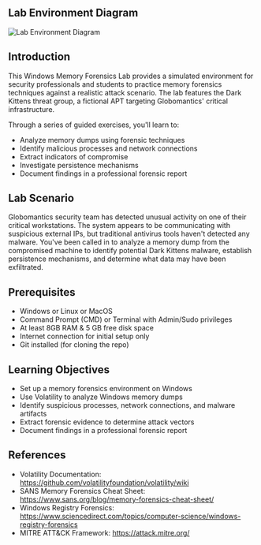 ## Lab Environment Diagram

![Lab Environment Diagram](https://github.com/sweetybsayani/Windows-Memory-Forensics-Lab/raw/main/lab_diagram.png)

## Introduction

This Windows Memory Forensics Lab provides a simulated environment for security professionals and students to practice memory forensics techniques against a realistic attack scenario. The lab features the Dark Kittens threat group, a fictional APT targeting Globomantics' critical infrastructure.

Through a series of guided exercises, you'll learn to:
- Analyze memory dumps using forensic techniques
- Identify malicious processes and network connections
- Extract indicators of compromise
- Investigate persistence mechanisms
- Document findings in a professional forensic report

## Lab Scenario

Globomantics security team has detected unusual activity on one of their critical workstations. The system appears to be communicating with suspicious external IPs, but traditional antivirus tools haven't detected any malware. You've been called in to analyze a memory dump from the compromised machine to identify potential Dark Kittens malware, establish persistence mechanisms, and determine what data may have been exfiltrated.

## Prerequisites

- Windows or Linux or MacOS 
- Command Prompt (CMD) or Terminal with Admin/Sudo privileges
- At least 8GB RAM & 5 GB free disk space
- Internet connection for initial setup only
- Git installed (for cloning the repo)

## Learning Objectives

- Set up a memory forensics environment on Windows
- Use Volatility to analyze Windows memory dumps
- Identify suspicious processes, network connections, and malware artifacts
- Extract forensic evidence to determine attack vectors
- Document findings in a professional forensic report

## References

- Volatility Documentation: https://github.com/volatilityfoundation/volatility/wiki
- SANS Memory Forensics Cheat Sheet: https://www.sans.org/blog/memory-forensics-cheat-sheet/
- Windows Registry Forensics: https://www.sciencedirect.com/topics/computer-science/windows-registry-forensics
- MITRE ATT&CK Framework: https://attack.mitre.org/
